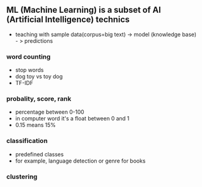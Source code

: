 ## ML (Machine Learning) is a subset of AI (Artificial Intelligence) technics
* teaching with sample data(corpus=big text) -> model (knowledge base) - > predictions
 
### word counting
* stop words
* dog toy vs toy dog
* TF-IDF
### probality, score, rank
* percentage between 0-100 
* in computer word it's a float between 0 and 1
* 0.15 means 15%
### classification
* predefined classes
* for example, language detection or genre for books
### clustering
